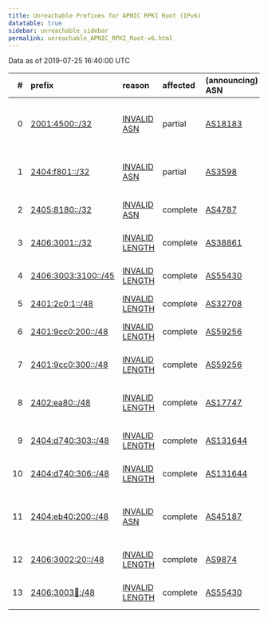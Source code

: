 ```yaml
---
title: Unreachable Prefixes for APNIC RPKI Root (IPv6)
datatable: true
sidebar: unreachable_sidebar
permalink: unreachable_APNIC_RPKI_Root-v6.html
---
```


Data as of 2019-07-25 16:40:00 UTC


<div class="datatable-begin"></div>

|   # | prefix                                                           | reason                                                                                                        | affected   | (announcing) ASN                         | AS Name                                                            |   unreachable /48s |
|----:|:-----------------------------------------------------------------|:--------------------------------------------------------------------------------------------------------------|:-----------|:-----------------------------------------|:-------------------------------------------------------------------|-------------------:|
|   0 | [2001:4500::/32](https://stat.ripe.net/2001:4500::/32)           | [INVALID ASN](https://rpki-validator.ripe.net/announcement-preview?asn=AS18183&prefix=2001:4500::/32)         | partial    | [AS18183](unreachable_AS18183-v6.html)   | NCREE National Center for Research on Earthquake Engineering       |              65536 |
|   1 | [2404:f801::/32](https://stat.ripe.net/2404:f801::/32)           | [INVALID ASN](https://rpki-validator.ripe.net/announcement-preview?asn=AS3598&prefix=2404:f801::/32)          | partial    | [AS3598](unreachable_AS3598-v6.html)     | MICROSOFT-CORP-AS - Microsoft Corporation                          |              65536 |
|   2 | [2405:8180::/32](https://stat.ripe.net/2405:8180::/32)           | [INVALID ASN](https://rpki-validator.ripe.net/announcement-preview?asn=AS4787&prefix=2405:8180::/32)          | complete   | [AS4787](unreachable_AS4787-v6.html)     | ASN-CBN PT Cyberindo Aditama                                       |              65536 |
|   3 | [2406:3001::/32](https://stat.ripe.net/2406:3001::/32)           | [INVALID LENGTH](https://rpki-validator.ripe.net/announcement-preview?asn=AS38861&prefix=2406:3001::/32)      | complete   | [AS38861](unreachable_AS38861-v6.html)   | STARHUB-INTERNET2 StarHub Ltd                                      |              65536 |
|   4 | [2406:3003:3100::/45](https://stat.ripe.net/2406:3003:3100::/45) | [INVALID LENGTH](https://rpki-validator.ripe.net/announcement-preview?asn=AS55430&prefix=2406:3003:3100::/45) | complete   | [AS55430](unreachable_AS55430-v6.html)   | STARHUB-NGNBN Starhub Ltd                                          |                  8 |
|   5 | [2401:2c0:1::/48](https://stat.ripe.net/2401:2c0:1::/48)         | [INVALID LENGTH](https://rpki-validator.ripe.net/announcement-preview?asn=AS32708&prefix=2401:2c0:1::/48)     | complete   | [AS32708](unreachable_AS32708-v6.html)   | ROOTNETWORKS - Root Networks                                       |                  1 |
|   6 | [2401:9cc0:200::/48](https://stat.ripe.net/2401:9cc0:200::/48)   | [INVALID LENGTH](https://rpki-validator.ripe.net/announcement-preview?asn=AS59256&prefix=2401:9cc0:200::/48)  | complete   | [AS59256](unreachable_AS59256-v6.html)   | ANSASERVERS Aus Net Servers Australia Pty Ltd                      |                  1 |
|   7 | [2401:9cc0:300::/48](https://stat.ripe.net/2401:9cc0:300::/48)   | [INVALID LENGTH](https://rpki-validator.ripe.net/announcement-preview?asn=AS59256&prefix=2401:9cc0:300::/48)  | complete   | [AS59256](unreachable_AS59256-v6.html)   | ANSASERVERS Aus Net Servers Australia Pty Ltd                      |                  1 |
|   8 | [2402:ea80::/48](https://stat.ripe.net/2402:ea80::/48)           | [INVALID LENGTH](https://rpki-validator.ripe.net/announcement-preview?asn=AS17747&prefix=2402:ea80::/48)      | complete   | [AS17747](unreachable_AS17747-v6.html)   | SITINETWORS-IN-AP SITI NETWORKS LIMITED                            |                  1 |
|   9 | [2404:d740:303::/48](https://stat.ripe.net/2404:d740:303::/48)   | [INVALID LENGTH](https://rpki-validator.ripe.net/announcement-preview?asn=AS131644&prefix=2404:d740:303::/48) | complete   | [AS131644](unreachable_AS131644-v6.html) | ZENDONGINFO-NET Zhendong Information                               |                  1 |
|  10 | [2404:d740:306::/48](https://stat.ripe.net/2404:d740:306::/48)   | [INVALID LENGTH](https://rpki-validator.ripe.net/announcement-preview?asn=AS131644&prefix=2404:d740:306::/48) | complete   | [AS131644](unreachable_AS131644-v6.html) | ZENDONGINFO-NET Zhendong Information                               |                  1 |
|  11 | [2404:eb40:200::/48](https://stat.ripe.net/2404:eb40:200::/48)   | [INVALID ASN](https://rpki-validator.ripe.net/announcement-preview?asn=AS45187&prefix=2404:eb40:200::/48)     | complete   | [AS45187](unreachable_AS45187-v6.html)   | RACKSPACE-AP Rackspace IT Hosting AS IT Hosting Provider Hong Kong |                  1 |
|  12 | [2406:3002:20::/48](https://stat.ripe.net/2406:3002:20::/48)     | [INVALID LENGTH](https://rpki-validator.ripe.net/announcement-preview?asn=AS9874&prefix=2406:3002:20::/48)    | complete   | [AS9874](unreachable_AS9874-v6.html)     | STARHUB-MOBILE StarHub Ltd                                         |                  1 |
|  13 | [2406:3003:100::/48](https://stat.ripe.net/2406:3003:100::/48)   | [INVALID LENGTH](https://rpki-validator.ripe.net/announcement-preview?asn=AS55430&prefix=2406:3003:100::/48)  | complete   | [AS55430](unreachable_AS55430-v6.html)   | STARHUB-NGNBN Starhub Ltd                                          |                  1 |

<div class="datatable-end"></div>